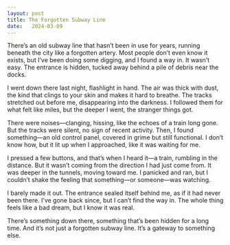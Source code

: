 ```yaml
---
layout: post
title: The Forgotten Subway Line
date:   2024-03-09
---
```


There’s an old subway line that hasn’t been in use for years, running beneath the city like a forgotten artery. Most people don’t even know it exists, but I’ve been doing some digging, and I found a way in. It wasn’t easy. The entrance is hidden, tucked away behind a pile of debris near the docks. 

I went down there last night, flashlight in hand. The air was thick with dust, the kind that clings to your skin and makes it hard to breathe. The tracks stretched out before me, disappearing into the darkness. I followed them for what felt like miles, but the deeper I went, the stranger things got. 

There were noises—clanging, hissing, like the echoes of a train long gone. But the tracks were silent, no sign of recent activity. Then, I found something—an old control panel, covered in grime but still functional. I don’t know how, but it lit up when I approached, like it was waiting for me. 

I pressed a few buttons, and that’s when I heard it—a train, rumbling in the distance. But it wasn’t coming from the direction I had just come from. It was deeper in the tunnels, moving toward me. I panicked and ran, but I couldn’t shake the feeling that something—or someone—was watching. 

I barely made it out. The entrance sealed itself behind me, as if it had never been there. I’ve gone back since, but I can’t find the way in. The whole thing feels like a bad dream, but I know it was real. 

There’s something down there, something that’s been hidden for a long time. And it’s not just a forgotten subway line. It’s a gateway to something else.
